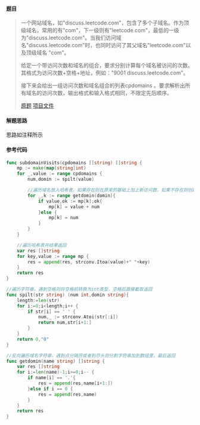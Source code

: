 #### 题目

>一个网站域名，如"discuss.leetcode.com"，包含了多个子域名。作为顶级域名，常用的有"com"，下一级则有"leetcode.com"，最低的一级为"discuss.leetcode.com"。当我们访问域名"discuss.leetcode.com"时，也同时访问了其父域名"leetcode.com"以及顶级域名 "com"。
>
>给定一个带访问次数和域名的组合，要求分别计算每个域名被访问的次数。其格式为访问次数+空格+地址，例如："9001 discuss.leetcode.com"。
>
>接下来会给出一组访问次数和域名组合的列表cpdomains 。要求解析出所有域名的访问次数，输出格式和输入格式相同，不限定先后顺序。
>
>[原题](https://leetcode-cn.com/problems/subdomain-visit-count) [项目文件]()



#### 解题思路

思路如注释所示



#### 参考代码

```go
func subdomainVisits(cpdomains []string) []string {
	mp := make(map[string]int)
	for _,value := range cpdomains {
		num,domin := spilt(value)

		//遍历域名放入哈希表，如果存在则在原来的基础上加上新访问数，如果不存在则创建并赋初始值为当前访问数
		for _,k := range getdomin(domin){
			if value,ok := mp[k];ok{
				mp[k] = value + num
			}else {
				mp[k] = num
			}
		}
	}

	//遍历哈希表并结果返回
	var res []string
	for key,value := range mp {
		res = append(res, strconv.Itoa(value)+" "+key)
	}
	return res
}

//遍历字符串，遇到空格则将空格前转换为int类型，空格后直接截取返回
func spilt(str string) (num int,domin string){
	length:=len(str)
	for i:=0;i<length;i++ {
		if str[i] == ' ' {
			num,_ := strconv.Atoi(str[:i])
			return num,str[i+1:]
		}
	}
	return 0,"0"
}

//反向遍历域名字符串，遇到点分隔符或者到尽头则分割字符串加到数组里，最后返回
func getdomin(name string) []string {
	var res []string
	for i:=len(name)-1;i>=0;i-- {
		if name[i] == '.'{
			res = append(res,name[i+1:])
		}else if i == 0 {
			res = append(res,name)
		}
	}
	return res
}

```






